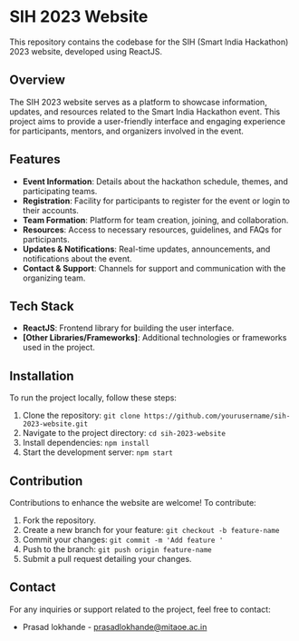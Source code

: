 # SIH 2023 Website

This repository contains the codebase for the SIH (Smart India Hackathon) 2023 website, developed using ReactJS.

## Overview

The SIH 2023 website serves as a platform to showcase information, updates, and resources related to the Smart India Hackathon event. This project aims to provide a user-friendly interface and engaging experience for participants, mentors, and organizers involved in the event.

## Features

- **Event Information**: Details about the hackathon schedule, themes, and participating teams.
- **Registration**: Facility for participants to register for the event or login to their accounts.
- **Team Formation**: Platform for team creation, joining, and collaboration.
- **Resources**: Access to necessary resources, guidelines, and FAQs for participants.
- **Updates & Notifications**: Real-time updates, announcements, and notifications about the event.
- **Contact & Support**: Channels for support and communication with the organizing team.

## Tech Stack

- **ReactJS**: Frontend library for building the user interface.
- **[Other Libraries/Frameworks]**: Additional technologies or frameworks used in the project.

## Installation

To run the project locally, follow these steps:

1. Clone the repository: `git clone https://github.com/yourusername/sih-2023-website.git`
2. Navigate to the project directory: `cd sih-2023-website`
3. Install dependencies: `npm install`
4. Start the development server: `npm start`

## Contribution

Contributions to enhance the website are welcome! To contribute:

1. Fork the repository.
2. Create a new branch for your feature: `git checkout -b feature-name`
3. Commit your changes: `git commit -m 'Add feature '`
4. Push to the branch: `git push origin feature-name`
5. Submit a pull request detailing your changes.

## Contact

For any inquiries or support related to the project, feel free to contact:

- Prasad lokhande - prasadlokhande@mitaoe.ac.in
